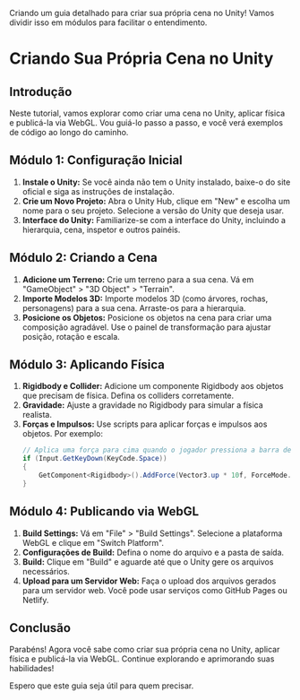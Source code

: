 Criando um guia detalhado para criar sua própria cena no Unity! Vamos dividir isso em módulos para facilitar o entendimento.

# Criando Sua Própria Cena no Unity

## Introdução
Neste tutorial, vamos explorar como criar uma cena no Unity, aplicar física e publicá-la via WebGL. Vou guiá-lo passo a passo, e você verá exemplos de código ao longo do caminho.

## Módulo 1: Configuração Inicial
1. **Instale o Unity:** Se você ainda não tem o Unity instalado, baixe-o do site oficial e siga as instruções de instalação.
2. **Crie um Novo Projeto:** Abra o Unity Hub, clique em "New" e escolha um nome para o seu projeto. Selecione a versão do Unity que deseja usar.
3. **Interface do Unity:** Familiarize-se com a interface do Unity, incluindo a hierarquia, cena, inspetor e outros painéis.

## Módulo 2: Criando a Cena
1. **Adicione um Terreno:** Crie um terreno para a sua cena. Vá em "GameObject" > "3D Object" > "Terrain".
2. **Importe Modelos 3D:** Importe modelos 3D (como árvores, rochas, personagens) para a sua cena. Arraste-os para a hierarquia.
3. **Posicione os Objetos:** Posicione os objetos na cena para criar uma composição agradável. Use o painel de transformação para ajustar posição, rotação e escala.

## Módulo 3: Aplicando Física
1. **Rigidbody e Collider:** Adicione um componente Rigidbody aos objetos que precisam de física. Defina os colliders corretamente.
2. **Gravidade:** Ajuste a gravidade no Rigidbody para simular a física realista.
3. **Forças e Impulsos:** Use scripts para aplicar forças e impulsos aos objetos. Por exemplo:
    ```csharp
    // Aplica uma força para cima quando o jogador pressiona a barra de espaço
    if (Input.GetKeyDown(KeyCode.Space))
    {
        GetComponent<Rigidbody>().AddForce(Vector3.up * 10f, ForceMode.Impulse);
    }
    ```

## Módulo 4: Publicando via WebGL
1. **Build Settings:** Vá em "File" > "Build Settings". Selecione a plataforma WebGL e clique em "Switch Platform".
2. **Configurações de Build:** Defina o nome do arquivo e a pasta de saída.
3. **Build:** Clique em "Build" e aguarde até que o Unity gere os arquivos necessários.
4. **Upload para um Servidor Web:** Faça o upload dos arquivos gerados para um servidor web. Você pode usar serviços como GitHub Pages ou Netlify.

## Conclusão
Parabéns! Agora você sabe como criar sua própria cena no Unity, aplicar física e publicá-la via WebGL. Continue explorando e aprimorando suas habilidades!

Espero que este guia seja útil para quem precisar.

